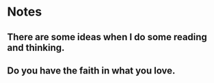 # Notes
## There are some ideas when I do some reading and thinking.
## Do you have the faith in what you love.
